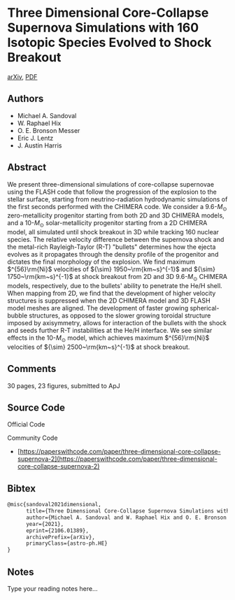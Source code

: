 
# Three Dimensional Core-Collapse Supernova Simulations with 160 Isotopic Species Evolved to Shock Breakout

[arXiv](https://arxiv.org/abs/2106.01389), [PDF](https://arxiv.org/pdf/2106.01389.pdf)

## Authors

- Michael A. Sandoval
- W. Raphael Hix
- O. E. Bronson Messer
- Eric J. Lentz
- J. Austin Harris

## Abstract

We present three-dimensional simulations of core-collapse supernovae using the FLASH code that follow the progression of the explosion to the stellar surface, starting from neutrino-radiation hydrodynamic simulations of the first seconds performed with the CHIMERA code. We consider a 9.6-$M_{\odot}$ zero-metallicity progenitor starting from both 2D and 3D CHIMERA models, and a 10-$M_{\odot}$ solar-metallicity progenitor starting from a 2D CHIMERA model, all simulated until shock breakout in 3D while tracking 160 nuclear species. The relative velocity difference between the supernova shock and the metal-rich Rayleigh-Taylor (R-T) "bullets" determines how the ejecta evolves as it propagates through the density profile of the progenitor and dictates the final morphology of the explosion. We find maximum $^{56}\rm{Ni}$ velocities of ${\sim} 1950~\rm{km~s}^{-1}$ and ${\sim} 1750~\rm{km~s}^{-1}$ at shock breakout from 2D and 3D 9.6-$M_{\odot}$ CHIMERA models, respectively, due to the bullets' ability to penetrate the He/H shell. When mapping from 2D, we find that the development of higher velocity structures is suppressed when the 2D CHIMERA model and 3D FLASH model meshes are aligned. The development of faster growing spherical-bubble structures, as opposed to the slower growing toroidal structure imposed by axisymmetry, allows for interaction of the bullets with the shock and seeds further R-T instabilities at the He/H interface. We see similar effects in the 10-$M_{\odot}$ model, which achieves maximum $^{56}\rm{Ni}$ velocities of ${\sim} 2500~\rm{km~s}^{-1}$ at shock breakout.

## Comments

30 pages, 23 figures, submitted to ApJ

## Source Code

Official Code



Community Code

- [https://paperswithcode.com/paper/three-dimensional-core-collapse-supernova-2](https://paperswithcode.com/paper/three-dimensional-core-collapse-supernova-2)

## Bibtex

```tex
@misc{sandoval2021dimensional,
      title={Three Dimensional Core-Collapse Supernova Simulations with 160 Isotopic Species Evolved to Shock Breakout}, 
      author={Michael A. Sandoval and W. Raphael Hix and O. E. Bronson Messer and Eric J. Lentz and J. Austin Harris},
      year={2021},
      eprint={2106.01389},
      archivePrefix={arXiv},
      primaryClass={astro-ph.HE}
}
```

## Notes

Type your reading notes here...

